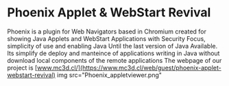 # Phoenix Applet & WebStart Revival
Phoenix is a plugin for Web Navigators based in Chromium created for showing Java Applets and WebStart Applications with Security Focus, simplicity of use and enabling Java Until the last version of Java Available.  Its simplify de deploy and manteince of applications writing in Java without download local components of the remote applications
The webpage of our project is [www.mc3d.cl/](https://www.mc3d.cl/web/guest/phoenix-applet-webstart-revival)
img src="Phoenix_appletviewer.png"
